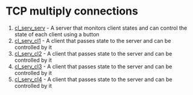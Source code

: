# TCP multiply connections

1.  [cl_serv_serv](./cl_serv_serv.vi/) - A server that monitors client states and can control the state of each client using a button
2.  [cl_serv_cl1](./cl_serv_cl1.vi/) - A client that passes state to the server and can be controlled by it
2.  [cl_serv_cl2](./cl_serv_cl2.vi/) - A client that passes state to the server and can be controlled by it
2.  [cl_serv_cl3](./cl_serv_cl3.vi/) - A client that passes state to the server and can be controlled by it
2.  [cl_serv_cl4](./cl_serv_cl4.vi/) - A client that passes state to the server and can be controlled by it